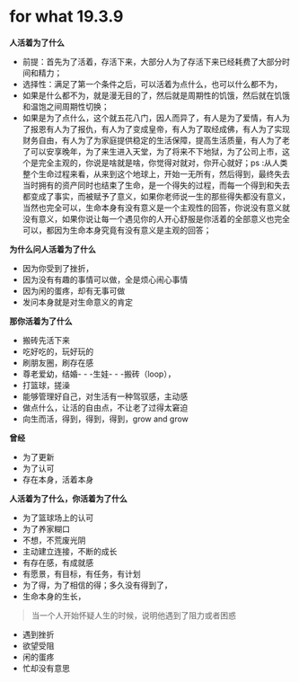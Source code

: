 # for what 19.3.9



**人活着为了什么**

* 前提：首先为了活着，存活下来，大部分人为了存活下来已经耗费了大部分时间和精力；
* 选择性：满足了第一个条件之后，可以活着为点什么，也可以什么都不为，
* 如果是什么都不为，就是漫无目的了，然后就是周期性的饥饿，然后就在饥饿和温饱之间周期性切换；
* 如果是为了点什么，这个就五花八门，因人而异了，有人是为了爱情，有人为了报恩有人为了报仇，有人为了变成皇帝，有人为了取经成佛，有人为了实现财务自由，有人为了为家庭提供稳定的生活保障，提高生活质量，有人为了老了可以安享晚年，为了来生进入天堂，为了将来不下地狱，为了公司上市，这个是完全主观的，你说是啥就是啥，你觉得对就对，你开心就好；ps :从人类整个生命过程来看，从来到这个地球上，开始一无所有，然后得到，最终失去当时拥有的资产同时也结束了生命，是一个得失的过程，而每一个得到和失去都变成了事实，而被赋予了意义，如果你老师说一生的那些得失都没有意义，当然也完全可以，生命本身有没有意义是一个主观性的回答，你说没有意义就没有意义，如果你说让每一个遇见你的人开心舒服是你活着的全部意义也完全可以，都因为生命本身究竟有没有意义是主观的回答；

**为什么问人活着为了什么**

* 因为你受到了挫折，
* 因为没有有趣的事情可以做，全是烦心闹心事情
* 因为闲的蛋疼，却有无事可做
* 发问本身就是对生命意义的肯定

**那你活着为了什么**

* 搬砖先活下来
* 吃好吃的，玩好玩的
* 刷朋友圈，刷存在感
* 尊老爱幼，结婚- - -生娃- - -搬砖（loop），
* 打篮球，搓澡
* 能够管理好自己，对生活有一种驾驭感，主动感
* 做点什么，让活的自由点，不让老了过得太窘迫
* 向生而活，得到，得到，得到，grow and grow

**曾经**

* 为了更新
* 为了认可
* 存在本身，活着本身

**人活着为了什么，你活着为了什么**

* 为了篮球场上的认可
* 为了养家糊口
* 不想，不荒废光阴
* 主动建立连接，不断的成长
* 有存在感，有成就感
* 有愿景，有目标，有任务，有计划
* 为了得，为了相信的得；多久没有得到了，
* 生命本身的生长，

> 当一个人开始怀疑人生的时候，说明他遇到了阻力或者困惑

* 遇到挫折
* 欲望受阻
* 闲的蛋疼
* 忙却没有意思

